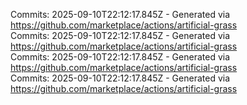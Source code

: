 Commits: 2025-09-10T22:12:17.845Z - Generated via https://github.com/marketplace/actions/artificial-grass
<br>
Commits: 2025-09-10T22:12:17.845Z - Generated via https://github.com/marketplace/actions/artificial-grass
<br>
Commits: 2025-09-10T22:12:17.845Z - Generated via https://github.com/marketplace/actions/artificial-grass
<br>
Commits: 2025-09-10T22:12:17.845Z - Generated via https://github.com/marketplace/actions/artificial-grass
<br>
